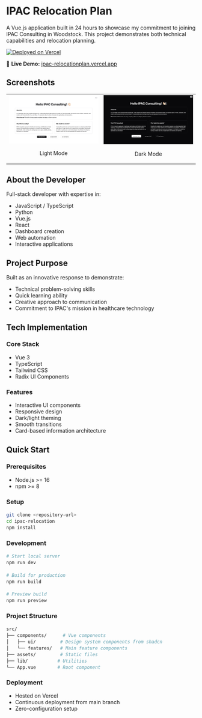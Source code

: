 # IPAC Relocation Plan

A Vue.js application built in 24 hours to showcase my commitment to joining IPAC Consulting in Woodstock. This project demonstrates both technical capabilities and relocation planning.

[![Deployed on Vercel](https://img.shields.io/badge/Deployed%20on-Vercel-black)](https://ipac-relocationplan.vercel.app/)

🔗 **Live Demo:** [ipac-relocationplan.vercel.app](https://ipac-relocationplan.vercel.app/)

## Screenshots

<table>
  <tr>
    <td width="50%">
      <img 
        src="https://raw.githubusercontent.com/krishnavalliappan/ipac-relocation/main/public/screenshots/light_mode.png" 
        alt="Light Mode Screenshot"
        onerror="this.style.display='none';this.nextElementSibling.style.display='block';"
      />
      <div style="display:none;padding:20px;text-align:center;">
        📷 Light Mode Screenshot<br>
        <small>(Loading failed - Please check repository)</small>
      </div>
      <p align="center">Light Mode</p>
    </td>
    <td width="50%">
      <img 
        src="https://raw.githubusercontent.com/krishnavalliappan/ipac-relocation/main/public/screenshots/dark_mode.png"
        alt="Dark Mode Screenshot"
        onerror="this.style.display='none';this.nextElementSibling.style.display='block';"
      />
      <div style="display:none;padding:20px;text-align:center;">
        📷 Dark Mode Screenshot<br>
        <small>(Loading failed - Please check repository)</small>
      </div>
      <p align="center">Dark Mode</p>
    </td>
  </tr>
</table>

## About the Developer

Full-stack developer with expertise in:
- JavaScript / TypeScript
- Python
- Vue.js
- React
- Dashboard creation
- Web automation
- Interactive applications

## Project Purpose

Built as an innovative response to demonstrate:
- Technical problem-solving skills
- Quick learning ability
- Creative approach to communication
- Commitment to IPAC's mission in healthcare technology

## Tech Implementation

### Core Stack
- Vue 3
- TypeScript
- Tailwind CSS
- Radix UI Components

### Features
- Interactive UI components
- Responsive design
- Dark/light theming
- Smooth transitions
- Card-based information architecture

## Quick Start

### Prerequisites

- Node.js >= 16
- npm >= 8

### Setup

```sh
git clone <repository-url>
cd ipac-relocation
npm install
```

### Development

```sh
# Start local server
npm run dev

# Build for production
npm run build

# Preview build
npm run preview
```

### Project Structure

```sh
src/
├── components/      # Vue components
│   ├── ui/         # Design system components from shadcn
│   └── features/   # Main feature components
├── assets/         # Static files
├── lib/           # Utilities
└── App.vue        # Root component
```

### Deployment
- Hosted on Vercel
- Continuous deployment from main branch
- Zero-configuration setup
